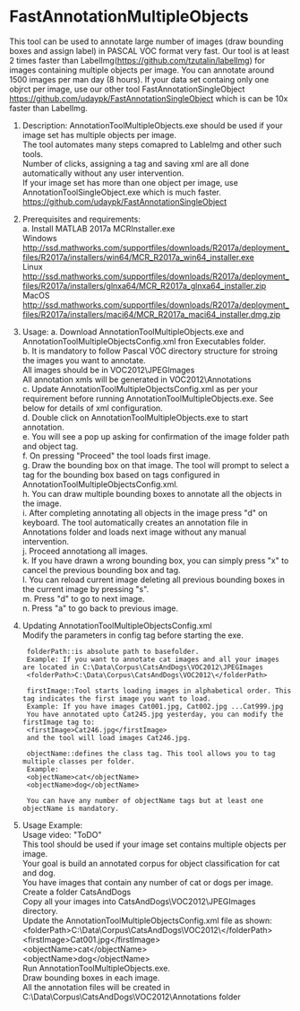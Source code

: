 # FastAnnotationMultipleObjects
This tool can be used to annotate large number of images (draw bounding boxes and assign label) in PASCAL VOC format very fast.
Our tool is at least 2 times faster than LabelImg(https://github.com/tzutalin/labelImg) for images containing multiple objects per image. You can annotate around 1500 images per man day (8 hours).
If your data set containg only one objrct per image, use our other tool FastAnnotationSingleObject https://github.com/udaypk/FastAnnotationSingleObject which is can be 10x faster than LabelImg.


1. Description: 
	AnnotationToolMultipleObjects.exe should be used if your image set has multiple objects per image.  <br>
		The tool automates many steps comapred to LableImg and other such tools. <br>
		Number of clicks, assigning a tag and saving xml are all done automatically without any user intervention. <br>
		If your image set has more than one object per image, use AnnotationToolSingleObject.exe which is much faster. https://github.com/udaypk/FastAnnotationSingleObject <br>
2. Prerequisites and requirements:<br>
	a. Install MATLAB 2017a MCRInstaller.exe <br>
	   Windows http://ssd.mathworks.com/supportfiles/downloads/R2017a/deployment_files/R2017a/installers/win64/MCR_R2017a_win64_installer.exe <br>
	   Linux   http://ssd.mathworks.com/supportfiles/downloads/R2017a/deployment_files/R2017a/installers/glnxa64/MCR_R2017a_glnxa64_installer.zip <br>
	   MacOS   http://ssd.mathworks.com/supportfiles/downloads/R2017a/deployment_files/R2017a/installers/maci64/MCR_R2017a_maci64_installer.dmg.zip <br>

3. Usage:
        a. Download AnnotationToolMultipleObjects.exe and AnnotationToolMultipleObjectsConfig.xml fron Executables folder. <br>
	b. It is mandatory to follow Pascal VOC directory structure for stroing the images you want to annotate. <br>
	      All images should be in VOC2012\JPEGImages <br>
	      All annotation xmls will be generated in VOC2012\Annotations <br>
	c. Update AnnotationToolMultipleObjectsConfig.xml as per your requirement before running AnnotationToolMultipleObjects.exe. See below for details of xml configuration. <br>
	d. Double click on AnnotationToolMultipleObjects.exe to start annotation. <br> 
	e. You will see a pop up asking for confirmation of the image folder path and object tag.<br> 
	f. On pressing "Proceed" the tool loads first image.<br>
	g. Draw the bounding box on that image. The tool will prompt to select a tag for the bounding box based on tags configured in AnnotationToolMultipleObjectsConfig.xml. <br> 
	h. You can draw multiple bounding boxes to annotate all the objects in the image. <br>
	i. After completing annotating all objects in the image press "d" on keyboard. The tool automatically creates an annotation file in Annotations folder and loads next image without any manual intervention.<br>
	j. Proceed annotationg all images. <br>
	k. If you have drawn a wrong bounding box, you can simply press "x" to cancel the previous bounding box and tag. <br>
	l. You can reload current image deleting all previous bounding boxes in the current image by pressing "s".<br>
	m. Press "d" to go to next image. <br>
	n. Press "a" to go back to previous image. <br>

4. Updating AnnotationToolMultipleObjectsConfig.xml<br>
        Modify the parameters in config tag before starting the exe.<br>

        folderPath::is absolute path to basefolder. 
        Example: If you want to annotate cat images and all your images are located in C:\Data\Corpus\CatsAndDogs\VOC2012\JPEGImages
        <folderPath>C:\Data\Corpus\CatsAndDogs\VOC2012\</folderPath> 

        firstImage::Tool starts loading images in alphabetical order. This tag indicates the first image you want to load.
        Example: If you have images Cat001.jpg, Cat002.jpg ...Cat999.jpg
        You have annotated upto Cat245.jpg yesterday, you can modify the firstImage tag to: 
        <firstImage>Cat246.jpg</firstImage> 
        and the tool will load images Cat246.jpg. 
        
        objectName::defines the class tag. This tool allows you to tag multiple classes per folder.
        Example: 
        <objectName>cat</objectName>
        <objectName>dog</objectName>
        
        You can have any number of objectName tags but at least one objectName is mandatory.
 
 5. Usage Example: <br>
        Usage video: "ToDO" <br>
 	This tool should be used if your image set contains multiple objects per image. <br>
 	Your goal is build an annotated corpus for object classification for cat and dog. <br>
 	You have images that contain any number of cat or dogs per image. <br>
 	Create a folder CatsAndDogs <br>
 	Copy all your images into CatsAndDogs\VOC2012\JPEGImages directory.<br>
 	Update the AnnotationToolMultipleObjectsConfig.xml file as shown: <br>
 	\<folderPath\>C:\Data\Corpus\CatsAndDogs\VOC2012\\<\/folderPath\> <br>
 	\<firstImage\>Cat001.jpg\<\/firstImage\> <br>
 	\<objectName\>cat\<\/objectName\> <br>
 	\<objectName\>dog\<\/objectName\> <br>
 	Run AnnotationToolMultipleObjects.exe. <br>
 	Draw bounding boxes in each image. <br>
 	All the annotation files will be created in C:\Data\Corpus\CatsAndDogs\VOC2012\Annotations folder <br>
